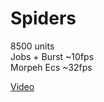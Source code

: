 # Spiders

8500 units  
Jobs + Burst ~10fps  
Morpeh Ecs ~32fps 

[Video](https://youtu.be/gCig536kS_k)
